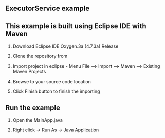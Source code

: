 ## ExecutorService example

## This example is built using Eclipse IDE with Maven

1. Download Eclipse IDE Oxygen.3a (4.7.3a) Release
 
2. Clone the repository from 

3. Import project in eclipse - Menu File –> Import –> Maven –> Existing Maven Projects

4. Browse to your source code location

5. Click Finish button to finish the importing

## Run the example

1. Open the MainApp.java 

2. Right click -> Run As -> Java Application

